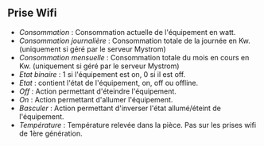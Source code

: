 Prise Wifi
---

* *Consommation* : Consommation actuelle de l'équipement en watt.
* *Consommation journalière* : Consommation totale de la journée en Kw. (uniquement si géré par le serveur Mystrom)
* *Consommation mensuelle* : Consommation totale du mois en cours en Kw. (uniquement si géré par le serveur Mystrom)
* *Etat binaire* : 1 si l'équipement est on, 0 si il est off.
* *Etat* : contient l'état de l'équipement, on, off ou offline.
* *Off* : Action permettant d'éteindre l'équipement.
* *On* : Action permettant d'allumer l'équipement.
* *Basculer* : Action permettant d'inverser l'état allumé/éteint de l'équipement.
* *Température* : Température relevée dans la pièce. Pas sur les prises wifi de 1ère génération.

